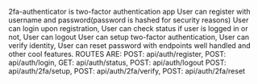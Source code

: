 2fa-authenticator is two-factor authentication app
User can register with username and password(password is hashed for security reasons)
User can login upon registration,
User can check status if user is logged in or not,
User can logout
User can setup two-factor authentication,
User can verify identity,
User can reset password with endpoints well handled and other cool features.
ROUTES ARE: 
POST: api/auth/register,
POST: api/auth/login,
GET: api/auth/status,
POST: api/auth/logout
POST: api/auth/2fa/setup,
POST: api/auth/2fa/verify,
POST: api/auth/2fa/reset
